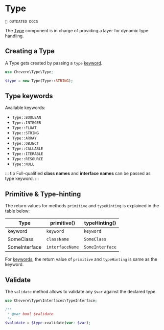 # Type

`🚧 OUTDATED DOCS`

The [Type](../reference/Chevere/Components/Type/Type.md) component is in charge of providing a layer for dynamic type handling.

## Creating a Type

A Type gets created by passing a `type` [keyword](#type-keywords).

```php
use Chevere\Type\Type;

$type = new Type(Type::STRING);
```

## Type keywords

Available keywords:

- `Type::BOOLEAN`
- `Type::INTEGER`
- `Type::FLOAT`
- `Type::STRING`
- `Type::ARRAY`
- `Type::OBJECT`
- `Type::CALLABLE`
- `Type::ITERABLE`
- `Type::RESOURCE`
- `Type::NULL`

::: tip
Full-qualified **class names** and **interface names** can be passed as type keyword.
:::

## Primitive & Type-hinting

The return values for methods `primitive` and `typeHinting` is explained in the table below:

| Type          | primitive()     | typeHinting()   |
| ------------- | --------------- | --------------- |
| keyword       | `keyword`       | `keyword`       |
| SomeClass     | `className`     | `SomeClass`     |
| SomeInterface | `interfaceName` | `SomeInterface` |

For [keywords](#keywords), the return value of `primitive` and `typeHinting` is same as the keyword.

## Validate

The `validate` method allows to validate any `$var` against the declared type.

```php
use Chevere\Type\Interfaces\TypeInterface;

/**
 * @var bool $validate
 */
$validate = $type->validate(var: $var);
```
